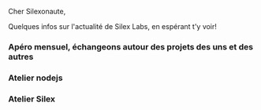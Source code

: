 Cher Silexonaute,

Quelques infos sur l'actualité de Silex Labs, en espérant t'y voir!

### Apéro mensuel, échangeons autour des projets des uns et des autres
### Atelier nodejs
### Atelier Silex
